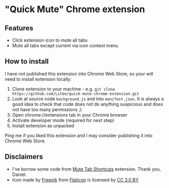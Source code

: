 # "Quick Mute" Chrome extension

## Features

* Click extension icon to mute all tabs
* Mute all tabs except current via icon context menu

## How to install

I have not published this extension into Chrome Web Store, so your will need to install extension locally:

1. Clone extension to your machine - e.g. `git clone https://github.com/Litee/quick-mute-chrome-extension.git`
1. Look at source code `background.js` and into `manifest.json`. It is always a good idea to check that code does not do anything suspicious and does not have too many permissions ;)
1. Open chrome://extensions tab in your Chrome browser
1. Activate developer mode (required for next step)
1. Install extension as unpacked

Ping me if you liked this extension and I may consider publishing it into Chrome Web Store.

## Disclaimers

* I've borrow some code from [Mute Tab Shortcuts](https://github.com/danhp/mute-tab-chrome) extension. Thank you, Daniel.
* Icon made by [Freepik](https://www.freepik.com/) from [Flaticon](https://www.flaticon.com/) is licensed by [CC 3.0 BY](http://creativecommons.org/licenses/by/3.0/)